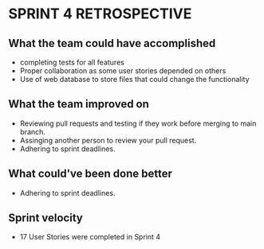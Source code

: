 # SPRINT 4 RETROSPECTIVE

## What the team could have accomplished 

*  completing tests for all features
*  Proper collaboration as some user stories depended on others 
*  Use of web database to store files that could change the functionality 

## What the team improved on 

* Reviewing pull requests and testing if they work before merging to main branch.
* Assinging another person to review your pull request.
* Adhering to sprint deadlines.


## What could've been done better 

* Adhering to sprint deadlines.

## Sprint velocity

* 17 User Stories were completed in Sprint 4
